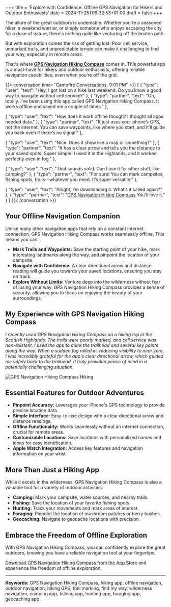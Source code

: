 +++
title = 'Explore with Confidence: Offline GPS Navigation for Hikers and Outdoor Enthusiasts'
date = 2024-11-25T09:32:53+01:00
draft = false
+++

The allure of the great outdoors is undeniable.  Whether you're a seasoned hiker, a weekend warrior, or simply someone who enjoys escaping the city for a dose of nature, there's nothing quite like venturing off the beaten path. 

But with exploration comes the risk of getting lost.  Poor cell service, unmarked trails, and unpredictable terrain can make it challenging to find your way, especially in remote areas.

That's where [**GPS Navigation Hiking Compass**](https://apps.apple.com/us/app/gps-navigation-hiking-compass/id791684332)  comes in. This powerful app is a must-have for hikers and outdoor enthusiasts, offering reliable navigation capabilities, even when you're off the grid.

{{< conversation time="Campfire Conversations, 9:01 PM" >}}
[
  { "type": "user", "text": "Hey, I got lost on a hike last weekend. Do you know a good way to navigate without cell service?" },
  { "type": "partner", "text": "Oh, totally. I’ve been using this app called GPS Navigation Hiking Compass. It works offline and saved me a couple of times." },
  
  { "type": "user", "text": "How does it work offline though? I thought all apps needed data." },
  { "type": "partner", "text": "It just uses your phone’s GPS, not the internet. You can save waypoints, like where you start, and it’ll guide you back even if there’s no signal." },

  { "type": "user", "text": "Nice. Does it show like a map or something?" },
  { "type": "partner", "text": "It has a clear arrow and tells you the distance to your saved spots. Super simple. I used it in the Highlands, and it worked perfectly even in fog." },

  { "type": "user", "text": "That sounds solid. Can I use it for other stuff, like camping?" },
  { "type": "partner", "text": "For sure! You can mark campsites, fishing spots, trails—whatever you need. It’s super versatile." },

  { "type": "user", "text": "Alright, I’m downloading it. What’s it called again?" },
  { "type": "partner", "text": "<a href='https://apps.apple.com/us/app/gps-navigation-hiking-compass/id791684332' target='_blank'>GPS Navigation Hiking Compass</a> You’ll love it." }
]
{{< /conversation >}}

##  Your Offline Navigation Companion

Unlike many other navigation apps that rely on a constant internet connection, GPS Navigation Hiking Compass works seamlessly offline.  This means you can:

* **Mark Trails and Waypoints:**  Save the starting point of your hike, mark interesting landmarks along the way, and pinpoint the location of your campsite.
* **Navigate with Confidence:**  A clear directional arrow and distance reading will guide you towards your saved locations, ensuring you stay on track.
* **Explore Without Limits:**  Venture deep into the wilderness without fear of losing your way.  GPS Navigation Hiking Compass provides a sense of security, allowing you to focus on enjoying the beauty of your surroundings.

##  My Experience with GPS Navigation Hiking Compass

_I recently used GPS Navigation Hiking Compass on a hiking trip in the Scottish Highlands.  The trails were poorly marked, and cell service was non-existent.  I used the app to mark the trailhead and several key points along the way.  When a sudden fog rolled in, reducing visibility to near zero, I was incredibly grateful for the app's clear directional arrow, which guided me safely back to the trailhead.  It truly provided peace of mind in a potentially challenging situation._

![GPS Navigation Hiking Compass Hiking](images/explore_with_confidence_offline_gps_navigation_for_hikers_and_outdoor_enthusiasts.webp)

##  Essential Features for Outdoor Adventures

* **Pinpoint Accuracy:**  Leverages your iPhone's GPS technology to provide precise location data.
* **Simple Interface:**  Easy-to-use design with a clear directional arrow and distance readings.
* **Offline Functionality:**  Works seamlessly without an internet connection, crucial for remote areas.
* **Customizable Locations:**  Save locations with personalized names and icons for easy identification.
* **Apple Watch Integration:**  Access key features and navigation information on your wrist.

##  More Than Just a Hiking App

While it excels in the wilderness, GPS Navigation Hiking Compass is also a valuable tool for a variety of outdoor activities:

* **Camping:**  Mark your campsite, water sources, and nearby trails.
* **Fishing:**  Save the location of your favorite fishing spots.
* **Hunting:**  Track your movements and mark areas of interest.
* **Foraging:**  Pinpoint the location of mushroom patches or berry bushes.
* **Geocaching:**  Navigate to geocache locations with precision.

##  Embrace the Freedom of Offline Exploration

With GPS Navigation Hiking Compass, you can confidently explore the great outdoors, knowing you have a reliable navigation tool at your fingertips.  

[Download GPS Navigation Hiking Compass from the App Store](https://apps.apple.com/us/app/gps-navigation-hiking-compass/id791684332) and experience the freedom of offline exploration.

---

**Keywords:**  GPS Navigation Hiking Compass, hiking app, offline navigation, outdoor navigation, hiking GPS, trail marking,  find my way, wilderness navigation, camping app, fishing app, hunting app, foraging app, geocaching app
